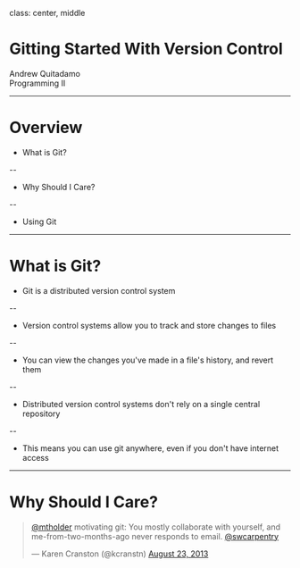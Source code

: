 class: center, middle

# Gitting Started With Version Control

Andrew Quitadamo  
Programming II

---

# Overview

*   What is Git?  

--

*   Why Should I Care?  

--

*   Using Git  
---

# What is Git?

* Git is a distributed version control system

--

* Version control systems allow you to track and store changes to files  

--

* You can view the changes you've made in a file's history, and revert them

--

* Distributed version control systems don't rely on a single central repository

--

* This means you can use git anywhere, even if you don't have internet access
---

# Why Should I Care?

<blockquote class="twitter-tweet" lang="en"><p><a href="https://twitter.com/mtholder">@mtholder</a> motivating git: You mostly collaborate with yourself, and me-from-two-months-ago never responds to email. <a href="https://twitter.com/swcarpentry">@swcarpentry</a></p>&mdash; Karen Cranston (@kcranstn) <a href="https://twitter.com/kcranstn/status/370914072511791104">August 23, 2013</a></blockquote>
<script async src="//platform.twitter.com/widgets.js" charset="utf-8"></script>
